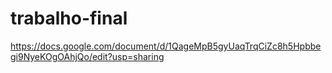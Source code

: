 # trabalho-final
https://docs.google.com/document/d/1QageMpB5gyUaqTrqCiZc8h5Hpbbegi9NyeKOgOAhjQo/edit?usp=sharing
